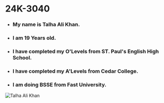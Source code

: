# 24K-3040
- ### My name is Talha Ali Khan.
- ### I am 19 Years old.
- ### I have completed my O'Levels from ST. Paul's English High School.
- ### I have completed my A'Levels from Cedar College.
- ### I am doing BSSE from Fast University.
![Talha Ali Khan](https://github.com/user-attachments/assets/1631d0da-358e-408a-bd0b-55a7ed285946)
